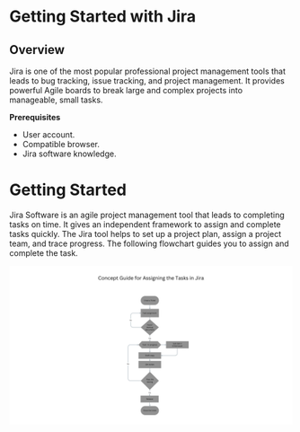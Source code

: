 # Getting Started with Jira
## Overview
Jira is one of the most popular professional project management tools that leads to bug tracking, issue tracking, and project management. It provides powerful Agile boards to break large and complex projects into manageable, small tasks.

**Prerequisites**
- User account.
- Compatible browser.
- Jira software knowledge.

# Getting Started
Jira Software is an agile project management tool that leads to completing tasks on time. It gives an independent framework to assign and complete tasks quickly. The Jira tool helps to set up a project plan, assign a project team, and trace progress. The following flowchart guides you to assign and complete the task. 

![jira](<Concept Guide for Assigning the Tasks in Jira.png>)
